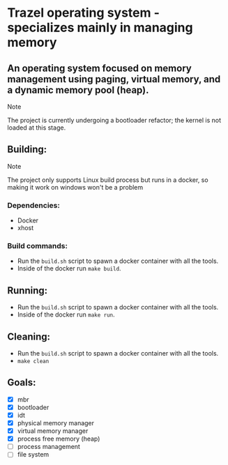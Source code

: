 # Trazel operating system - specializes mainly in managing memory

## An operating system focused on memory management using paging, virtual memory, and a dynamic memory pool (heap).
> [!Note]
> The project is currently undergoing a bootloader refactor;
> the kernel is not loaded at this stage.

## Building:
> [!NOTE]
> The project only supports Linux build process but runs in a docker,
> so making it work on windows won't be a problem

### Dependencies:
* Docker
* xhost

### Build commands:
* Run the `build.sh` script to spawn a docker container with all the tools.
* Inside of the docker run `make build`.

## Running:
* Run the `build.sh` script to spawn a docker container with all the tools.
* Inside of the docker run `make run`.

## Cleaning:
* Run the `build.sh` script to spawn a docker container with all the tools.
* `make clean`

## Goals:
- [x] mbr
- [x] bootloader
- [x] idt
- [x] physical memory manager
- [x] virtual memory manager
- [x] process free memory (heap)
- [ ] process management
- [ ] file system

